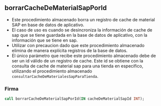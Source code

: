 ## borrarCacheDeMaterialSapPorId

- Este procedimiento almacenado borra un registro de cache de material SAP en base de datos de aplicativo.
- El caso de uso es cuando se desincroniza la información de cache de sap que se tiene guardada en la base de datos de aplicativo, con la información que se tiene en sap.
- Utilizar con precaucion dado que este procedimiento almacenado elimina de manera explícita registros de la base de datos.
- El único parámetro que recibe este procedimiento almacenado debe de ser un id válido de un registro de cache. Este id se obtiene con la consulta de cache de material sap para una tienda en específico, utilizando el procedimiento almacenado `consultarCacheDeMaterialesSapParaTienda`.

### Firma

```sql
call borrarCacheDeMaterialSapPorId(IN cacheDeMaterialSapId INT);
```
